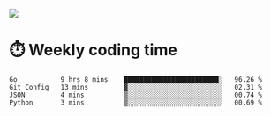 
<p> <img src="https://github-readme-stats.vercel.app/api?username=cozgerest&show_icons=true&hide_border=false" /> </p>

# :stopwatch: Weekly coding time 
<!--START_SECTION:waka-->
```text
Go           9 hrs 8 mins    ████████████████████████░   96.26 % 
Git Config   13 mins         ▓░░░░░░░░░░░░░░░░░░░░░░░░   02.31 % 
JSON         4 mins          ▒░░░░░░░░░░░░░░░░░░░░░░░░   00.74 % 
Python       3 mins          ▒░░░░░░░░░░░░░░░░░░░░░░░░   00.69 % 
```
<!--END_SECTION:waka-->

